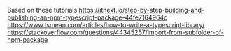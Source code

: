 Based on these tutorials
https://itnext.io/step-by-step-building-and-publishing-an-npm-typescript-package-44fe7164964c
https://www.tsmean.com/articles/how-to-write-a-typescript-library/
https://stackoverflow.com/questions/44345257/import-from-subfolder-of-npm-package
